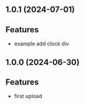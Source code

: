 ## 1.0.1 (2024-07-01)

## Features

- example add clock div

## 1.0.0 (2024-06-30)

## Features

- first upload

